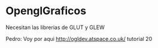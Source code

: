 OpenglGraficos
==============
Necesitan las librerias de GLUT y GLEW

Pedro: Voy por aqui http://ogldev.atspace.co.uk/ tutorial 20